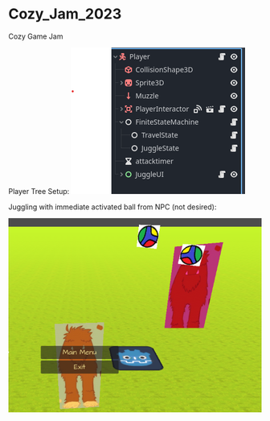 # Cozy_Jam_2023
Cozy Game Jam

Player Tree Setup:
![player tree](https://github.com/cdawgg/Cozy_Jam_2023/blob/main/player_tree.png)

Juggling with immediate activated ball from NPC (not desired):

![juggle](https://github.com/cdawgg/Cozy_Jam_2023/blob/main/juggle.png)

